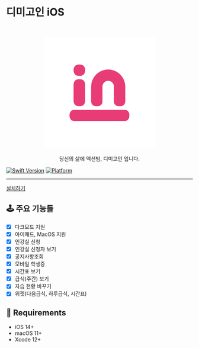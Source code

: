 # 디미고인 iOS
<br />
<p align="center">
  <a href="">
    <img src="src/logo.png" alt="Logo" width="300" height="300">
  </a>
  <p align="center">
    당신의 삶에 액션빔, 디미고인 입니다.
    
  </p>
  
</p>

[![Swift Version][swift]][swift-url]
[![Platform](https://img.shields.io/cocoapods/p/LFAlertController.svg?style=for-the-badge)](http://cocoapods.org/pods/LFAlertController)

---

[설치하기](https://apps.apple.com/app/디미고인/id1548069749)




## 🕹 주요 기능들
- [x]  다크모드 지원
- [x]  아이패드, MacOS 지원
- [x]  인강실 신청
- [x]  인강실 신청자 보기
- [x]  공지사항조회
- [x]  모바일 학생증
- [x]  시간표 보기
- [x]  급식(주간) 보기
- [x]  자습 현황 바꾸기
- [x]  위젯(다음급식, 하루급식, 시간표)

## 🧰 Requirements
* iOS 14+
* macOS 11+
* Xcode 12+

[swift]: https://img.shields.io/badge/Swift-5.0-orange?style=for-the-badge
[swift-url]: https://swift.org/
